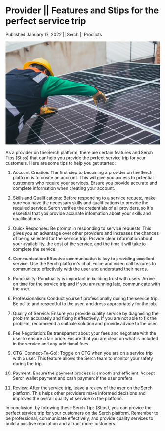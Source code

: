 # Provider || Features and Stips for the perfect service trip

Published January 18, 2022 || Serch || Products

![Service Provider Features and tips (Artisans)](../../../../../assets/blog/provider-features-and-tips.jpg)

As a provider on the Serch platform, there are certain features and Serch Tips (Stips) that can help you provide the perfect service trip for your customers. Here are some tips to help you get started:

1. Account Creation: The first step to becoming a provider on the Serch platform is to create an account. This will give you access to potential customers who require your services. Ensure you provide accurate and complete information when creating your account.

2. Skills and Qualifications: Before responding to a service request, make sure you have the necessary skills and qualifications to provide the required service. Serch verifies the credentials of all providers, so it's essential that you provide accurate information about your skills and qualifications.

3. Quick Responses: Be prompt in responding to service requests. This gives you an advantage over other providers and increases the chances of being selected for the service trip. Provide clear information about your availability, the cost of the service, and the time it will take to complete the service.

4. Communication: Effective communication is key to providing excellent service. Use the Serch platform's chat, voice and video call features to communicate effectively with the user and understand their needs.

5. Punctuality: Punctuality is important in building trust with users. Arrive on time for the service trip and if you are running late, communicate with the user.

6. Professionalism: Conduct yourself professionally during the service trip. Be polite and respectful to the user, and dress appropriately for the job.

7. Quality of Service: Ensure you provide quality service by diagnosing the problem accurately and fixing it effectively. If you are not able to fix the problem, recommend a suitable solution and provide advice to the user.

8. Fee Negotiation: Be transparent about your fees and negotiate with the user to ensure a fair price. Ensure that you are clear on what is included in the service and any additional fees.

9. CTG (Connect-To-Go): Toggle on CTG when you are on a service trip with a user. This feature allows the Serch team to monitor your safety during the trip.

10. Payment: Ensure the payment process is smooth and efficient. Accept Serch wallet payment and cash payment if the user prefers.

11. Review: After the service trip, leave a review of the user on the Serch platform. This helps other providers make informed decisions and improves the overall quality of service on the platform.

In conclusion, by following these Serch Tips (Stips), you can provide the perfect service trip for your customers on the Serch platform. Remember to be professional, communicate effectively, and provide quality services to build a positive reputation and attract more customers.
